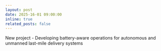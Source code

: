 ```yaml
---
layout: post
date: 2025-16-01 09:00:00
inline: true
related_posts: false
---
```


New project - Developing battery-aware operations for autonomous and unmanned last-mile delivery systems
